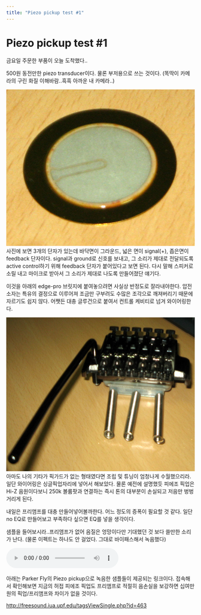 ```yaml
---
title: "Piezo pickup test #1"
---
```

# Piezo pickup test #1

금요일 주문한 부품이 오늘 도착했다..

500원 동전만한 piezo transducer이다. 물론 부저용으로 쓰는 것이다.
(똑딱이 카메라의 구린 화질 이해바람..흑흑 아까운 내 카메라..)

![image](/assets/images/75b212653ffb38970a7b3e5f06dd0e42.jpg)
사진에 보면 3개의 단자가 있는데 바닥면이 그라운드, 넓은 면이 signal(+), 좁은면이 feedback 단자이다. signal과 ground로 신호를 보내고, 그 소리가 제대로 전달되도록 active control하기 위해 feedback 단자가 붙어있다고 보면 된다. 다시 말해 스피커로 소릴 내고 마이크로 받아서 그 소리가 제대로 나도록 만들어졌단 얘기다.

이것을 아래의 edge-pro 브릿지에 붙여놓으려면 사실상 반정도로 잘라내야한다. 압전소자는 특유의 결정으로 이루어져 조금만 구부려도 수많은 조각으로 깨져버리기 때문에 자르기도 쉽지 않다. 어쨋든 대충 글루건으로 붙여서 컨트롤 케비티로 넘겨 와이어링한다. 

![image](/assets/images/f4e5695297a1ddbf6a278929a5f46775.jpg)
아마도 나의 기타가 픽가드가 없는 형태였다면 조립 및 튜닝이 엄청나게 수월했으리라.
일단 와이어링은 싱글픽업자리에 넣어서 해보았다. 물론 예전에 설명했듯 피에조 픽업은 Hi-Z 음원이다보니 250k 볼륨팟과 연결하는 즉시 톤의 대부분이 손실되고 저음만 벙벙거리게 된다.

내일은 프리앰프를 대충 만들어넣어볼까한다. 어느 정도의 증폭이 필요할 것 같다. 일단 no EQ로 만들어보고 부족하다 싶으면 EQ를 넣을 생각이다.

샘플을 들어보시라..프리앰프가 없어 음질은 엉망이다만 기대했던 것 보다 쓸만한 소리가 난다.
(물론 이펙트는 하나도 안 걸었다. 그대로 바이패스해서 녹음했다)

![audio](/assets/images/f06019928ecec2788880c858fb8832b2.mp3)

아래는 Parker Fly의 Piezo pickup으로 녹음한 샘플들이 제공되는 링크이다. 접속해서 확인해보면 지금의 허접 피에조 픽업도 프리앰프로 적절히 음손실을 보강하면 십여만원의 픽업/프리앰프와 차이가 없을 것이다.

http://freesound.iua.upf.edu/tagsViewSingle.php?id=463


